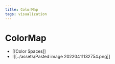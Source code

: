 ```yaml
---
title: ColorMap
tags: visualization
---
```


# ColorMap
- [[Color Spaces]]
- ![[../assets/Pasted image 20220411132754.png]]










































